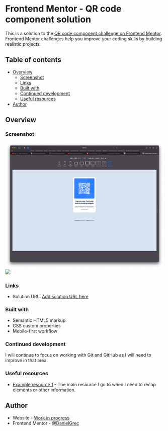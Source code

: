 # Frontend Mentor - QR code component solution

This is a solution to the [QR code component challenge on Frontend Mentor](https://www.frontendmentor.io/challenges/qr-code-component-iux_sIO_H). Frontend Mentor challenges help you improve your coding skills by building realistic projects.

## Table of contents

- [Overview](#overview)
  - [Screenshot](#screenshot)
  - [Links](#links)
  - [Built with](#built-with)
  - [Continued development](#continued-development)
  - [Useful resources](#useful-resources)
- [Author](#author)

## Overview

### Screenshot

![](/images/Screenshot%20Desktop.png)
![](/images/Screenshot%20Mobile.png.png)

### Links

- Solution URL: [Add solution URL here](https://danielgrec.github.io/frontendmentor-qr/)

### Built with

- Semantic HTML5 markup
- CSS custom properties
- Mobile-first workflow

### Continued development

I will continue to focus on working with Git and GitHub as I will need to improve in that area.

### Useful resources

- [Example resource 1](https://devdocs.io) - The main resource I go to when I need to recap elements or other information.

## Author

- Website - [Work in progress](https://www.your-site.com)
- Frontend Mentor - [@DanielGrec](https://www.frontendmentor.io/profile/DanielGrec)
